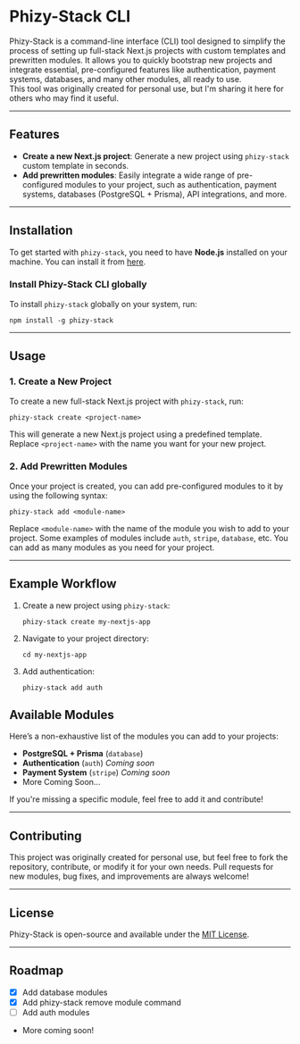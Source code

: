 # Phizy-Stack CLI

Phizy-Stack is a command-line interface (CLI) tool designed to simplify the process of setting up full-stack Next.js projects with custom templates and prewritten modules. It allows you to quickly bootstrap new projects and integrate essential, pre-configured features like authentication, payment systems, databases, and many other modules, all ready to use.  
This tool was originally created for personal use, but I'm sharing it here for others who may find it useful.

---

## Features

- **Create a new Next.js project**: Generate a new project using `phizy-stack` custom template in seconds.
- **Add prewritten modules**: Easily integrate a wide range of pre-configured modules to your project, such as authentication, payment systems, databases (PostgreSQL + Prisma), API integrations, and more.

---

## Installation

To get started with `phizy-stack`, you need to have **Node.js** installed on your machine. You can install it from [here](https://nodejs.org/).

### Install Phizy-Stack CLI globally

To install `phizy-stack` globally on your system, run:

```
npm install -g phizy-stack
```

---

## Usage

### 1. Create a New Project

To create a new full-stack Next.js project with `phizy-stack`, run:

```
phizy-stack create <project-name>
```

This will generate a new Next.js project using a predefined template. Replace `<project-name>` with the name you want for your new project.

### 2. Add Prewritten Modules

Once your project is created, you can add pre-configured modules to it by using the following syntax:

```
phizy-stack add <module-name>
```

Replace `<module-name>` with the name of the module you wish to add to your project. Some examples of modules include `auth`, `stripe`, `database`, etc. You can add as many modules as you need for your project.

---

## Example Workflow

1. Create a new project using `phizy-stack`:

   ```
   phizy-stack create my-nextjs-app
   ```

2. Navigate to your project directory:

   ```
   cd my-nextjs-app
   ```

3. Add authentication:

   ```
   phizy-stack add auth
   ```

## Available Modules

Here’s a non-exhaustive list of the modules you can add to your projects:

- **PostgreSQL + Prisma** (`database`)
- **Authentication** (`auth`) _Coming soon_
- **Payment System** (`stripe`) _Coming soon_
- More Coming Soon...

If you're missing a specific module, feel free to add it and contribute!

---

## Contributing

This project was originally created for personal use, but feel free to fork the repository, contribute, or modify it for your own needs. Pull requests for new modules, bug fixes, and improvements are always welcome!

---

## License

Phizy-Stack is open-source and available under the [MIT License](LICENSE).

---

## Roadmap

- [x] Add database modules
- [x] Add phizy-stack remove module command
- [ ] Add auth modules
- More coming soon!

